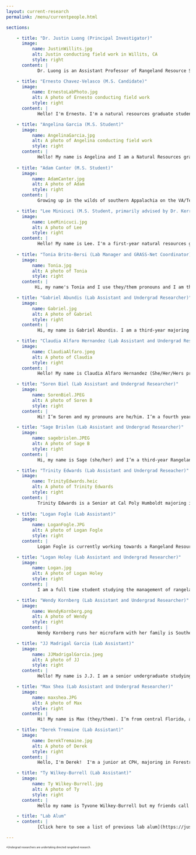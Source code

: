 ```yaml
---
layout: current-research
permalink: /menu/currentpeople.html

sections: 

    - title: "Dr. Justin Luong (Principal Investigator)"
      image:
          name: JustinWillits.jpg
          alt: Justin conducting field work in Willits, CA
          style: right 
      content: |
            Dr. Luong is an Assistant Professor of Rangeland Resource Science in the Forestry, Fire, and Rangeland Department at Cal Poly Humboldt, where he works     with rangeland ecosystems, particularly in conservation and ecological restoration of California habitats, focused but not limited to grasslands with direct land manager engagement. His research interests center around climate-ready and invasion resistant restoration practices and incorporating management perspectives to understand restoration outcomes. Dr. Luong is particularly dedicated to promoting multi-use landscapes that balance range productivity and conserve native plant biodiversity. Dr. Luong completed his Bachelor's at the University of California (UC) Santa Barbara, and worked as an undergraduate researcher in the D'Antonio lab. He earned his PhD at UC Santa Cruz working with Dr. Michael Loik and Dr. Karen Holl in the Environmental Studies Department and worked as a USDA postdoctoral researcher at UC Davis with Dr. Jennifer Funk. Prior, Dr. Luong worked as a restoration coordinator at The Cheadle Center for Biodiversity and Ecological Restoration. Dr. Luong actively currently contributes to the broader conservation community through various leadership positions in various professional societies and advisory committees and serves as a board member and the Science and Education Committee Chair of the California Native Grassland Association. Dr. Luong is deeply invested in mentorship and actively fosters the growth of aspiring ecologists and works to train undergraduate and masters students. My favorite grasses are _Festuca californica_ and _Danthonia californica_.           

    - title: "Ernesto Chavez-Velasco (M.S. Candidate)"
      image:
          name: ErnestoLabPhoto.jpg
          alt: A photo of Ernesto conducting field work
          style: right
      content: |
            Hello! I'm Ernesto. I'm a natural resources graduate student. I'm broadly interested in  restoration, grasslands, plant ecology, botany, and ecosystem management. I grew up near the coast in Santa Barbara county where I developed an appreciation for spending time outside but I fell in love with grasslands, restoration, and fieldwork as an undergrad at UC Santa Cruz. When I'm not working, you can catch me hunting for wildflowers on iNat in the spring or cheffing it up at home. I'm also constantly trying out new hobbies! My favorite forbs are any and all heterotrophic plants, Lillies, and _Leptosyne gigantea_; my favorite grasses are _Danthonia californica_ and _Poa douglasii_.          

    - title: "Angelina Garcia (M.S. Student)"
      image:
          name: AngelinaGarcia.jpg
          alt: A photo of Angelina conducting field work
          style: right
      content: |
            Hello! My name is Angelina and I am a Natural Resources graduate student planning to research secondary invasions under the guidance of Dr. Luong. Before pursuing my master’s degree, I attended Chico State and received a B.S. in Plant Biology. There, I was able to develop skills in both restoration and lab research. While working as a land steward at Big Chico Creek Ecological Reserve, I found a passion for rehabilitating native plant communities and was later able to connect that knowledge to my lab assistant position for the GRASS-Net project. My research interests include restoration ecology, soil health, invasive species physiology, and I hope to explore more ethnobotanical topics in the future! In my free time, I enjoy longboarding, cooking, practicing my plant identification, and bug hunting with friends. Some of my favorite plants include _Aquilegia formosa_, _Trifolium depauperatum_, and _Adiantum jordanii_.          
            
    - title: "Adam Canter (M.S. Student)"
      image:
          name: AdamCanter.jpg
          alt: A photo of Adam
          style: right
      content: |
            Growing up in the wilds of southern Appalachia on the VA/Tenn border I developed a love and respect for nature at a young age and have always sought to be an advocate for wild places and the species that depend on them.  Heading to college right out of high school and not knowing completely what field to go into, I earned a BA in Interdisciplinary Studies from Virginia Tech in 2003.  I quickly fell in love with field biology and research, working a series of seasonal jobs, knowing my true passion was for plants, plant communities, and ecosystems.  In 2005 I found myself in Humboldt County working with the Northern Spotted Owl and earned a BS in Botany from Humboldt State University in 2008.  I have been working for the Wiyot Tribe as their botanist and Natural Resources Director since 2014, and seek to apply the knowledge I’ve learned toward the protection of ethnobotanical sites and Tribal cultural resources, lobbying for the reinstitution of indigenous land management and the application of traditional ecological knowledge in natural resources management.  I enjoy spending time out in nature with my wonderful daughters Iris and Azalea, backpacking, botanizing, and playing the banjo.          

    - title: "Lee Minicuci (M.S. Student, primarily advised by Dr. Kerry Byrne)"
      image:
          name: LeeMinicuci.jpg
          alt: A photo of Lee
          style: right
      content: |
            Hello! My name is Lee. I'm a first-year natural resources grad student here. I grew up in New Jersey and have spent nearly all of my academic and professional career there, graduating from Rutgers University with a degree in Ecology, Evolution, and Natural Resources in 2017. I have a wide variety of interests in ecology and I'm fortunate to have been able to work in roles that allowed me to explore all of those interests from songbird point counts and banding to assessing forest plant communities, rare plant surveys, fire ecology, and the applications of terrestrial LiDAR. In my spare time I love hiking, mountain biking, and looking for cool plants and birds along the way. I’m still getting to know the California flora, so my favorite plants are from back home in the east, but my favorite forb is _Anemonoides quinquefolia_ and my favorite grass is _Elymus hystrix_.                      
    
    - title: "Tonia Brito-Bersi (Lab Manager and GRASS-Net Coordinator)"
      image:
          name: Tonia.jpg
          alt: A photo of Tonia
          style: right
      content: |
           Hi, my name's Tonia and I use they/them pronouns and I am the Luong Lab Manager and GRASS-Net Coordinator. I grew up not far from Humboldt in the Trinity Alps where I learned to love ecology. I then graduated from UC Santa Cruz earning a BA in Environmental Studies and Community Studies. I wrote my senior thesis on the importance of anti racism in environmental non-profits. I love being the Luong Lab Manager because I get to support our students and projects daily! I've also really loved working on our greenhouse drought experiment and on the development of GRASS-Net. I wear many hats like I use our LICOR to measure leaf gas exchange in the greenhouse, I conduct research interviews, and I  plan our field work trips. I've learned so much about experimental design and management of long term projects. My scientific and technical communication with diverse audiences has improved a lot through my work in Luong Lab! I'd love to answer questions you have about any of our projects.          

    - title: "Gabriel Abundis (Lab Assistant and Undergrad Researcher)"
      image:
          name: Gabriel.jpg
          alt: A photo of Gabriel
          style: right
      content: |
            Hi, my name is Gabriel Abundis. I am a third-year majoring in rangeland resources with a minor in botany and soils. I am from southern California and although I grew up with nature, I never truly appreciated it for what it is. I fell in love with rangelands and their role in supporting ecosystems. Currently my research focuses intently on exploring the intricate dynamics between photovoltaic cells and the delicate coastal California grasslands. I am particularly interested in the forage value of species, and holistic approaches for rangeland management. When I am not in lab, I enjoy taking my dogs on adventures and eating/cooking.        

    - title: "Claudia Alfaro Hernandez (Lab Assistant and Undergrad Researcher)"
      image:
          name: ClaudiaAlfaro.jpeg
          alt: A photo of Claudia
          style: right
      content: |
            Hello! My name is Claudia Alfaro Hernandez (She/Her/Hers pronouns) and I’m a student assistant in the Luong lab. I’m an Environmental Science & Management major with a concentration in Ecological Restoration and a double minor in Geospatial Analysis and Wildland Soil Science. Before coming to Humboldt County in 2020, I was originally from Southern California, specifically Jurupa Valley (Inland Empire region). Before working with Dr. Justin Luong in his lab, I was a Soil Science Trainee with the NRCS Soil Survey assisting soil scientists with plant identification and soil analysis. I am very excited to have the opportunity to work within the Luong lab this semester, as it allows me to practice my strengths within soil science, correlating its impacts on plant communities regarding sustainable land use applications. When I’m not in the Luong lab, you can find me on the nearby beaches paddleboarding, tide pooling, birding, and beachcombing.        

    - title: "Soren Biel (Lab Assistant and Undergrad Researcher)"
      image:
          name: SorenBiel.JPEG
          alt: A photo of Soren B
          style: right
      content: |
            Hi! I’m Soren and my pronouns are he/him. I’m a fourth year botany student and a student assistant in the Luong lab and the Dennis K. Walker Greenhouse. I have always had an appreciation for plants but was only interested in gardening and horticulture until coming to Cal Poly Humboldt. It was here that I discovered my passion for plant taxonomy, conservation, and lichenology. Outside of botany I enjoy reading, lapidary arts, and puzzle games!        

    - title: "Sage Brislen (Lab Assistant and Undergrad Researcher)"
      image:
          name: sagebrislen.JPEG
          alt: A photo of Sage B
          style: right
      content: |
            Hi, my name is Sage (she/her) and I’m a third-year Rangeland Resource Science major. I’m from Southern California originally where I grew up hiking, camping, and working outdoors. I’ll always have a soft spot for coastal grass and shrublands. I’m interested in range conservation particularly with wildlife, invasives, and urban sprawl. In my free time I like to collage, garden, sketch, create fiber art, I am Vice President of the Range & Soils Club, and I’m on the logging sports team. Unsurprisingly, I’m a big fan of North American sages!        

    - title: "Trinity Edwards (Lab Assistant and Undergrad Reseacher)"
      image:
          name: TrinityEdwards.heic
          alt: A photo of Trinity Edwards
          style: right
      content: |
            Trinity Edwards is a Senior at Cal Poly Humboldt majoring in Rangeland Resource Science with a concentration in soil science. During her academic journey Trinity has gained an interest in Geospatial Sciences and as a result, is also pursuing a Geospatial Science minor. With strong interests in land stewardship, sustainability, and agroecology, Trinity is passionate about giving back and taking care of the land. Trinity’s academic journey has been shaped by her deep love for nature and the world around her. Through the connections made at Cal Poly Humboldt Trinity has been able to evolve these passions into research in the realms of restoration and soil conservation. In the future, Trinity aims to further her understanding of native plant species and their potential use in various agricultural practices. Outside of academics, Trinity enjoys camping, playing ultimate frisbee, and volunteering at Special Olympic event.        
                    
    - title: "Logan Fogle (Lab Assistant)"
      image:
          name: LoganFogle.JPG
          alt: A photo of Logan Fogle
          style: right
      content: |
            Logan Fogle is currently working towards a Rangeland Resource Science B.S. at Cal Poly Humboldt. He hails from the scrubland of Southern California, originally coming to Humboldt County to study Forestry. However, after a few months working as a Timber Cruiser and a few Forestry classes, he soon realized his passion lied with Rangeland. He has loved the outdoors all his life, but has cultivated a more mature admiration for the vastness and complexity of the wilderness in his recent years. He lived and worked on a horse ranch in Riverside County before going to college. He is specifically interested in sustainable livestock operations. Logan's favorite range plant is _Encelia farinosa_!           

    - title: "Logan Holey (Lab Assistant and Undergrad Researcher)"
      image:
          name: Logan.jpg
          alt: A photo of Logan Holey
          style: right
      content: |
            I am a full time student studying the management of rangelands at California Polytechnic University Humboldt. I focus on the development of sustainable rangeland management practices with an emphasis on soil health and native plant communities. I strive to restore rangeland ecosystems through native plant and soil restoration and the implementation of practices that allow the symbiotic relationship between humans and the land to return.          

    - title: "Wendy Kornberg (Lab Assistant and Undergrad Researcher)"
      image:
          name: WendyKornberg.png
          alt: A photo of Wendy
          style: right
      content: |
            Wendy Kornberg runs her microfarm with her family is Southern Humboldt County, raising fruits and vegetables as well as rabbits and poultry. Kornberg is currently a student at Cal Poly Humboldt majoring in Rangeland Resource Science and is employed by the Luong Lab as a lab assistant and researcher, as well as being employed grading papers for CPH Biostatistics classes. She attended the University of California at Santa Barbara where she studied environmental science and chemistry before moving to the Hawaiian island of Maui to pursue advancement in the scuba diving industry while working in hospitality. Kornberg has a deep passion for the environment and sustainability; a passion that shows through at every level of her work. She ardently supports regenerative farms and cares intensely about people’s health and wellness and the connection to our food supply and ecosystem management. Kornberg sits on the CDFA’s Small Scale Producer Advisory Committee as well as being a board member on the Humboldt Area People’s Archive.          

    - title: "JJ Madrigal Garcia (Lab Assistant)"
      image:
          name: JJMadrigalGarcia.jpeg
          alt: A photo of JJ
          style: right
      content: |
            Hello! My name is J.J. I am a senior undergraduate studying Rangeland Resource Science with a minor in Sustainable Food Systems. My interests include food sovereignty, gardening, and ethnobotany. Cooking with family was a very important aspect of my growing up and inspired my passion for sustainable food systems. One of my favorite plants recently has been one my grandma introduced me to outside her house in Michoacan, Mexico. She called it cinco llagas: Tagetes lunulata. I enjoy spending time in the sun and making fiber arts and other crafts.          

    - title: "Max Shea (Lab Assistant and Undergrad Researcher)"
      image:
          name: maxshea.JPG
          alt: A photo of Max
          style: right
      content: |
            Hi! My name is Max (they/them). I’m from central Florida, and have since moved around California and Oregon for school and work. I’m now a fourth year botany student. My interest in rangeland ecology started during my first field season, where I worked for the Agricultural Research Service in the Oregon high desert. I’m broadly interested in plant ecology in the contexts of conservation, restoration, bioremediation, and plant responses to climate change. Outside of biology, I like reading, crossword puzzles and sudoku, and botanical illustration.      

    - title: "Derek Tremaine (Lab Assistant)"
      image:
          name: DerekTremaine.jpg
          alt: A photo of Derek
          style: right
      content: |
            Hello, I'm Derek!  I'm a junior at CPH, majoring in Forestry and Soils.  I grew up on a raspberry farm in Bellingham, WA and managed the family business for a decade before moving to Humboldt County to pursue an education in natural resources.  I have a particular interest in forest-grassland transition zones, conifer encroachment throughout the PNW, and subalpine plant communities.  I'm really grateful to be part of such an ecologically minded community in one of the most beautiful and biodiverse places on the planet. Outside of school I enjoy hiking, photography, and writing music. My favorite grass is _Hesperostipa comata_ and favorite tree is _Tsuga mertensiana_.      

    - title: "Ty Wilkey-Burrell (Lab Assistant)"
      image:
          name: Ty Wilkey-Burrell.jpg
          alt: A photo of Ty
          style: right
      content: |
            Hello my name is Tyvone Wilkey-Burrell but my friends call me Ty. I am currently a sophomore at Cal Poly Humboldt and my major is Forestry (Wildland and Fire Management). I also currently have two jobs on campus so if you ever happen to be in Nelson Hall come stop by The Umoja center located on the second floor and say hi. Finally in my free time I like to explore places I haven't been, go to the beach, and hangout with friends.                  

    - title: "Lab Alum"
    - content: |
            [Click here to see a list of previous lab alum](https://justinluong.com/menu/labalum.html)          

---
```


<span style="font-size:0.5em;">*Undergrad researchers are undertaking directed rangeland research.</span>


